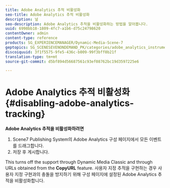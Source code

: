 ```yaml
---
title: Adobe Analytics 추적 비활성화
seo-title: Adobe Analytics 추적 비활성화
description: 널
seo-description: Adobe Analytics 추적을 비활성화하는 방법을 알아봅니다.
uuid: 6998bb18-1809-4fc7-a1b6-d75c24798620
contentOwner: admin
content-type: reference
products: SG_EXPERIENCEMANAGER/Dynamic-Media-Scene-7
geptopics: SG_SCENESEVENONDEMAND_PK/categories/adobe_analytics_instrumentation_kit
discoiquuid: 3f1f5575-9fe5-436c-b009-99f3bff0b21f
translation-type: tm+mt
source-git-commit: d5bf894d56687561c93ef08762bc19d3597225e6

---
```



# Adobe Analytics 추적 비활성화{#disabling-adobe-analytics-tracking}

**Adobe Analytics 추적을 비활성화하려면**

1. Scene7 Publishing System의 Adobe Analytics 구성 페이지에서 모든 이벤트를 드래그합니다.
1. 저장 후 게시합니다.

This turns off the support through Dynamic Media Classic and through URLs obtained from the **CopyURL** feature. 사용자 지정 추적을 구현하는 경우 사용자 지정 구현과의 충돌을 방지하기 위해 구성 페이지에 설정된 Adobe Analytics 추적을 비활성화합니다.

